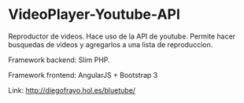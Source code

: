VideoPlayer-Youtube-API
=======================

Reproductor de videos. Hace uso de la API de youtube. Permite hacer busquedas de videos y agregarlos a una lista de reproduccion.

Framework backend: Slim PHP.

Framework frontend: AngularJS + Bootstrap 3


Link: http://diegofrayo.hol.es/bluetube/
